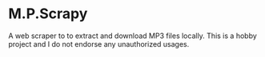 # M.P.Scrapy
A web scraper to to extract and download MP3 files locally. This is a hobby project and I do not endorse any unauthorized usages.
